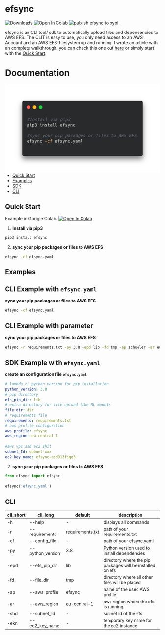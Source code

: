 # efsync

[![Downloads](https://pepy.tech/badge/efsync)](https://pepy.tech/project/efsync) [![Open In Colab](https://colab.research.google.com/assets/colab-badge.svg)](https://colab.research.google.com/drive/1G4LTw7aW5CBlFHVeiR12r5_49Z_CcEIo?usp=sharing) ![publish efsync to pypi](https://github.com/philschmid/efsync/workflows/publish%20efsync%20to%20pypi/badge.svg)

efsync is an CLI tool/ sdk to automatically upload files and dependencies to AWS EFS. The CLIT is easy to use, you only need access to an AWS Account and an AWS EFS-filesystem up and running. I wrote an article with an complete walkthrough. you can check this one out [here](https://www.philschmid.de/) or simply start with the [Quick Start](#quick-start).

# Documentation

<img align="right" width="600" src="./cli.png" />

- [Quick Start](#quick-start)
- [Examples](#examples)
- [SDK](#SDK)
- [CLI](#cli)

## <a name="quick-start"></a>Quick Start

Example in Google Colab. [![Open In Colab](https://colab.research.google.com/assets/colab-badge.svg)](https://colab.research.google.com/drive/1G4LTw7aW5CBlFHVeiR12r5_49Z_CcEIo?usp=sharing)

1. **Install via pip3**

```bash
pip3 install efsync
```

2.  **sync your pip packages or files to AWS EFS**

```bash
efsync -cf efsync.yaml
```

## <a name="examples"></a>Examples

## CLI Example with `efsync.yaml`

**sync your pip packages or files to AWS EFS**

```bash
efsync -cf efsync.yaml
```

## CLI Example with parameter

**sync your pip packages or files to AWS EFS**

```bash
efsync -r requirements.txt -py 3.8 -epd lib -fd tmp -ap schueler -ar eu-central-1 -sbd <subnet_id> -ekn <ec2-key-name>
```

## SDK Example with `efsync.yaml`

**create an configuration file `efsync.yaml`**

```yaml
# lambda ci python version for pip installation
python_version: 3.8
# pip directory
efs_pip_dir: lib
# extra directory for file upload like ML models
file_dir: dir
# requirements file
requirements: requirements.txt
# aws profile configuration
aws_profile: efsync
aws_region: eu-central-1

#aws vpc and ec2 shit
subnet_Id: subnet-xxx
ec2_key_name: efsync-asd913fjgq3
```

2.  **sync your pip packages or files to AWS EFS**

```python
from efsync import efsync

efsync('efsync.yaml')
```

## <a name="cli"></a>CLI

| cli_short | cli_long         | default          | description                                               |
| --------- | ---------------- | ---------------- | --------------------------------------------------------- |
| -h        | --help           | -                | displays all commands                                     |
| -r        | --requirements   | requirements.txt | path of your requirements.txt                             |
| -cf       | --config_file    | -                | path of your efsync.yaml                                  |
| -py       | --python_version | 3.8              | Python version used to install dependencies               |
| -epd      | --efs_pip_dir    | lib              | directory where the pip packages will be installed on efs |
| -fd       | --file_dir       | tmp              | directory where all other files will be placed            |
| -ap       | --aws_profile    | efsync           | name of the used AWS profile                              |
| -ar       | --aws_region     | eu-central-1     | aws region where the efs is running                       |
| -sbd      | --subnet_Id      | -                | subnet id of the efs                                      |
| -ekn      | --ec2_key_name   | -                | temporary key name for the ec2 instance                   |

